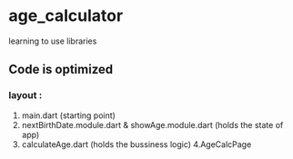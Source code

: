 # age_calculator

 learning to use libraries 

## Code is optimized 
  
  ### layout :
   1. main.dart (starting point)
   2. nextBirthDate.module.dart & showAge.module.dart (holds the state of app)
   3. calculateAge.dart (holds the bussiness logic)
   4.AgeCalcPage
